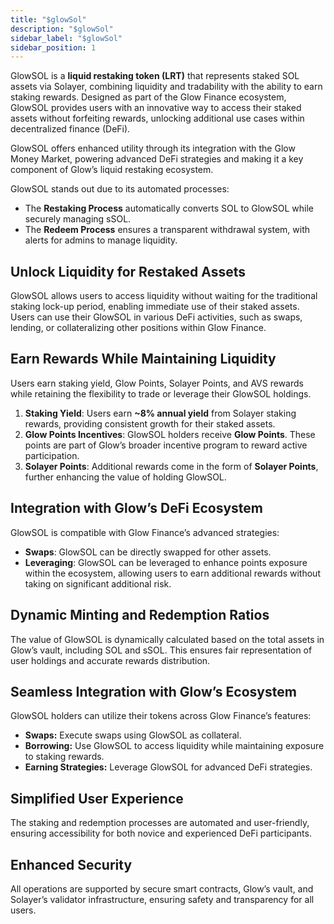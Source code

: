 ```yaml
---
title: "$glowSol"
description: "$glowSol"
sidebar_label: "$glowSol"
sidebar_position: 1
---
```


GlowSOL is a **liquid restaking token (LRT)** that represents staked SOL assets via Solayer, combining liquidity and tradability with the ability to earn staking rewards. Designed as part of the Glow Finance ecosystem, GlowSOL provides users with an innovative way to access their staked assets without forfeiting rewards, unlocking additional use cases within decentralized finance (DeFi).

GlowSOL offers enhanced utility through its integration with the Glow Money Market, powering advanced DeFi strategies and making it a key component of Glow’s liquid restaking ecosystem.

GlowSOL stands out due to its automated processes:

- The **Restaking Process** automatically converts SOL to GlowSOL while securely managing sSOL.
- The **Redeem Process** ensures a transparent withdrawal system, with alerts for admins to manage liquidity.


## Unlock Liquidity for Restaked Assets

GlowSOL allows users to access liquidity without waiting for the traditional staking lock-up period, enabling immediate use of their staked assets. Users can use their GlowSOL in various DeFi activities, such as swaps, lending, or collateralizing other positions within Glow Finance.

## Earn Rewards While Maintaining Liquidity

Users earn staking yield, Glow Points, Solayer Points, and AVS rewards while retaining the flexibility to trade or leverage their GlowSOL holdings.

1. **Staking Yield**: Users earn **~8% annual yield** from Solayer staking rewards, providing consistent growth for their staked assets.
2. **Glow Points Incentives**: GlowSOL holders receive **Glow Points**. These points are part of Glow’s broader incentive program to reward active participation.
3. **Solayer Points**: Additional rewards come in the form of **Solayer Points**, further enhancing the value of holding GlowSOL.

## Integration with Glow’s DeFi Ecosystem

GlowSOL is compatible with Glow Finance’s advanced strategies:

- **Swaps**: GlowSOL can be directly swapped for other assets.
- **Leveraging**: GlowSOL can be leveraged to enhance points exposure within the ecosystem, allowing users to earn additional rewards without taking on significant additional risk.

## Dynamic Minting and Redemption Ratios

The value of GlowSOL is dynamically calculated based on the total assets in Glow’s vault, including SOL and sSOL. This ensures fair representation of user holdings and accurate rewards distribution.

## Seamless Integration with Glow’s Ecosystem

GlowSOL holders can utilize their tokens across Glow Finance’s features:

- **Swaps:** Execute swaps using GlowSOL as collateral.
- **Borrowing:** Use GlowSOL to access liquidity while maintaining exposure to staking rewards.
- **Earning Strategies:** Leverage GlowSOL for advanced DeFi strategies.

## Simplified User Experience

The staking and redemption processes are automated and user-friendly, ensuring accessibility for both novice and experienced DeFi participants.

## Enhanced Security

All operations are supported by secure smart contracts, Glow’s vault, and Solayer’s validator infrastructure, ensuring safety and transparency for all users.
